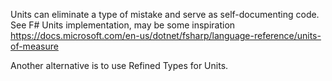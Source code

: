 Units can eliminate a type of mistake and serve as self-documenting code.
See F# Units implementation, may be some inspiration https://docs.microsoft.com/en-us/dotnet/fsharp/language-reference/units-of-measure

Another alternative is to use Refined Types for Units.